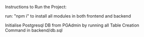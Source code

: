 Instructions to Run the Project:

run: "npm i" to install all modules in both frontend and backend

Initialise Postgresql DB from PGAdmin by running all Table Creation Command in backend/db.sql
